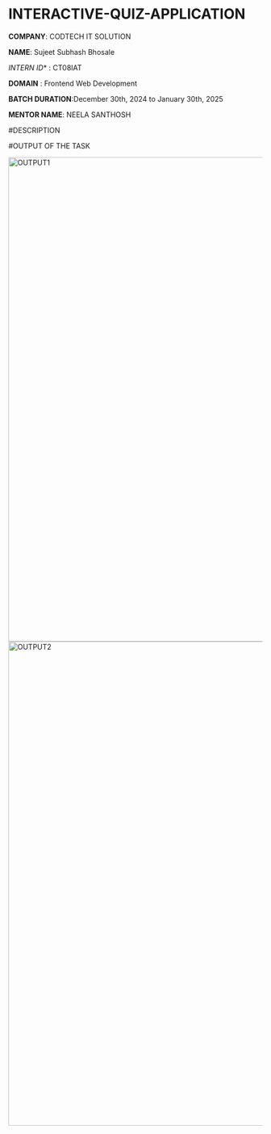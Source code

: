 # INTERACTIVE-QUIZ-APPLICATION

**COMPANY**: CODTECH IT SOLUTION

**NAME**: Sujeet Subhash Bhosale

*INTERN ID** : CT08IAT

**DOMAIN** : Frontend Web Development

**BATCH DURATION**:December 30th, 2024 to January 30th, 2025

**MENTOR NAME**: NEELA SANTHOSH

#DESCRIPTION

#OUTPUT OF THE TASK

<img width="960" alt="OUTPUT1" src="https://github.com/user-attachments/assets/2b995809-1249-408a-9392-fb5fd0b10670" />
<img width="960" alt="OUTPUT2" src="https://github.com/user-attachments/assets/4d9ec55a-7c62-41a0-b7f5-5552fd237a31" />

